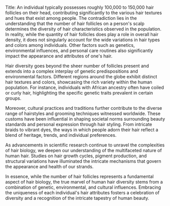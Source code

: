 Title: An individual typically possesses roughly 100,000 to 150,000 hair follicles on their head, contributing significantly to the various hair textures and hues that exist among people.
The contradiction lies in the understanding that the number of hair follicles on a person's scalp determines the diversity of hair characteristics observed in the population. In reality, while the quantity of hair follicles does play a role in overall hair density, it does not singularly account for the wide variations in hair types and colors among individuals. Other factors such as genetics, environmental influences, and personal care routines also significantly impact the appearance and attributes of one's hair.

Hair diversity goes beyond the sheer number of follicles present and extends into a complex interplay of genetic predispositions and environmental factors. Different regions around the globe exhibit distinct hair textures and colors, showcasing the rich variety within the human population. For instance, individuals with African ancestry often have coiled or curly hair, highlighting the specific genetic traits prevalent in certain groups.

Moreover, cultural practices and traditions further contribute to the diverse range of hairstyles and grooming techniques witnessed worldwide. These customs have been influential in shaping societal norms surrounding beauty standards and personal expression through hair styling. From intricate braids to vibrant dyes, the ways in which people adorn their hair reflect a blend of heritage, trends, and individual preferences.

As advancements in scientific research continue to unravel the complexities of hair biology, we deepen our understanding of the multifaceted nature of human hair. Studies on hair growth cycles, pigment production, and structural variations have illuminated the intricate mechanisms that govern the appearance and health of our strands.

In essence, while the number of hair follicles represents a fundamental aspect of hair biology, the true marvel of human hair diversity stems from a combination of genetic, environmental, and cultural influences. Embracing the uniqueness of each individual's hair attributes fosters a celebration of diversity and a recognition of the intricate tapestry of human beauty.